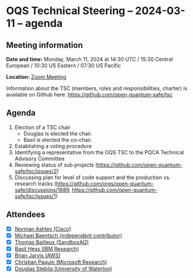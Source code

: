 # OQS Technical Steering – 2024-03-11 – agenda

## Meeting information

**Date and time:** Monday, March 11, 2024 at 14:30 UTC / 15:30 Central European / 10:30 US Eastern / 07:30 US Pacific 

**Location:** [Zoom Meeting](https://zoom-lfx.platform.linuxfoundation.org/meeting/91200456673?password=cd363c49-cd89-43d9-a175-e29f56dcfa5c)

Information about the TSC (members, roles and responsibilities, charter) is available on Github here:
	https://github.com/open-quantum-safe/tsc

## Agenda

1. Election of a TSC chair
   * Douglas is elected the chair.
   * Basil is elected the co-chair. 
2. Establishing a voting procedure
3. Identifying a representative from the OQS TSC to the PQCA Technical Advisory Committee
4. Reviewing status of sub projects (https://github.com/open-quantum-safe/tsc/issues/2)
5. Discussing plan for level of code support and the production vs. research tracks (https://github.com/orgs/open-quantum-safe/discussions/1689, https://github.com/open-quantum-safe/tsc/issues/1)

## Attendees

*  [x] [Norman Ashley (Cisco)](https://github.com/ashman-p)
*  [x] [Michael Baentsch (independent contributor)](https://github.com/baentsch)
*  [x] [Thomas Bailleux (SandboxAQ)](https://github.com/)
*  [x] [Basil Hess (IBM Research)](https://github.com/bhess)
*  [x] [Brian Jarvis (AWS)](https://github.com/brian-jarvis-aws)
*  [x] [Christian Paquin (Microsoft Research)](https://github.com/christianpaquin)
*  [x] [Douglas Stebila (University of Waterloo)](https://github.com/dstebila)
